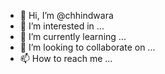 - 👋 Hi, I’m @chhindwara
- 👀 I’m interested in ...
- 🌱 I’m currently learning ...
- 💞️ I’m looking to collaborate on ...
- 📫 How to reach me ...

<!---
chhindwara/chhindwara is a ✨ special ✨ repository because its `README.md` (this file) appears on your GitHub profile.
You can click the Preview link to take a look at your changes.
--->
